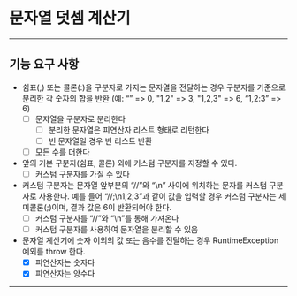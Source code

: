 # 문자열 덧셈 계산기
***
## 기능 요구 사항
- 쉼표(,) 또는 콜론(:)을 구분자로 가지는 문자열을 전달하는 경우 구분자를 기준으로 분리한 각 숫자의 합을 반환 (예: “” => 0, "1,2" => 3, "1,2,3" => 6, “1,2:3” => 6)
    - [ ] 문자열을 구분자로 분리한다
        - [ ] 분리한 문자열은 피연산자 리스트 형태로 리턴한다
        - [ ] 빈 문자열일 경우 빈 리스트 반환
    - [ ] 모든 수를 더한다
- 앞의 기본 구분자(쉼표, 콜론) 외에 커스텀 구분자를 지정할 수 있다.
    - [ ] 커스텀 구분자를 가질 수 있다
- 커스텀 구분자는 문자열 앞부분의 “//”와 “\n” 사이에 위치하는 문자를 커스텀 구분자로 사용한다. 예를 들어 “//;\n1;2;3”과 같이 값을 입력할 경우 커스텀 구분자는 세미콜론(;)이며, 결과 값은 6이 반환되어야 한다.
    - [ ] 커스텀 구분자를 “//”와 “\n”를 통해 가져온다
    - [ ] 커스텀 구분자를 사용하여 문자열을 분리할 수 있음
- 문자열 계산기에 숫자 이외의 값 또는 음수를 전달하는 경우 RuntimeException 예외를 throw 한다.
    - [x] 피연산자는 숫자다
    - [x] 피연산자는 양수다

***